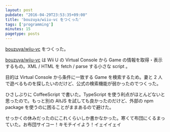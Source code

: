 ```yaml
---
layout: post
pubdate: "2016-04-29T23:53:35+09:00"
title: 'bouzuya/wiiu-vc をつくった'
tags: ['programming']
minutes: 15
pagetype: posts
---
```

[bouzuya/wiiu-vc][] をつくった。

[bouzuya/wiiu-vc][] は Wii U の Virtual Console から Game の情報を取得・表示するもの。XML / HTML を fetch / parse する小さな script 。

目的は Virtual Console から条件に一致する Game を検索するため。妻と 2 人で遊べるものを探したいのだけど、公式の検索機能が弱かったのでつくった。

ひさしぶりに CoffeeScript で書いた。TypeScript を使う利点がほとんどないと思ったので。もっと別の AltJS を試しても良かったのだけど、外部の npm package を使うのに困ることがままあるので避けた。

せっかくの休みだったのにこれくらいしか書かなかった。寒くて布団にくるまっていた。お布団サイコー！キモチイイよう！イェイイェイ

[bouzuya/wiiu-vc]: https://github.com/bouzuya/wiiu-vc
